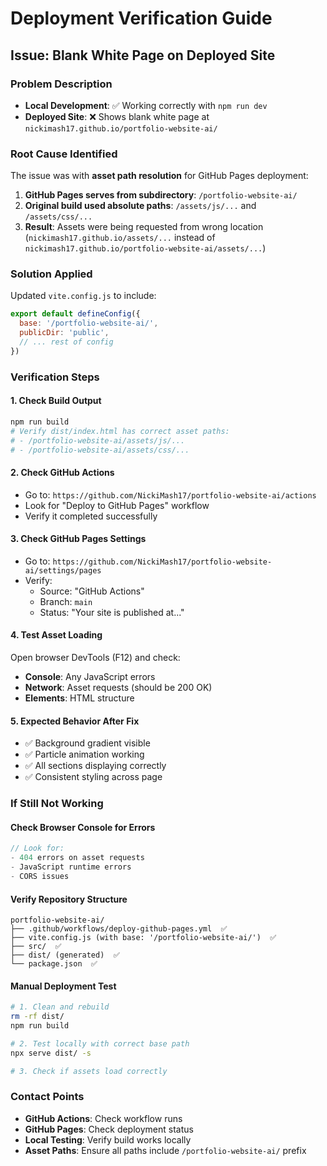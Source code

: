 # Deployment Verification Guide

## Issue: Blank White Page on Deployed Site

### Problem Description
- **Local Development**: ✅ Working correctly with `npm run dev`
- **Deployed Site**: ❌ Shows blank white page at `nickimash17.github.io/portfolio-website-ai/`

### Root Cause Identified
The issue was with **asset path resolution** for GitHub Pages deployment:

1. **GitHub Pages serves from subdirectory**: `/portfolio-website-ai/`
2. **Original build used absolute paths**: `/assets/js/...` and `/assets/css/...`
3. **Result**: Assets were being requested from wrong location (`nickimash17.github.io/assets/...` instead of `nickimash17.github.io/portfolio-website-ai/assets/...`)

### Solution Applied
Updated `vite.config.js` to include:
```javascript
export default defineConfig({
  base: '/portfolio-website-ai/',
  publicDir: 'public',
  // ... rest of config
})
```

### Verification Steps

#### 1. Check Build Output
```bash
npm run build
# Verify dist/index.html has correct asset paths:
# - /portfolio-website-ai/assets/js/...
# - /portfolio-website-ai/assets/css/...
```

#### 2. Check GitHub Actions
- Go to: `https://github.com/NickiMash17/portfolio-website-ai/actions`
- Look for "Deploy to GitHub Pages" workflow
- Verify it completed successfully

#### 3. Check GitHub Pages Settings
- Go to: `https://github.com/NickiMash17/portfolio-website-ai/settings/pages`
- Verify:
  - Source: "GitHub Actions"
  - Branch: `main`
  - Status: "Your site is published at..."

#### 4. Test Asset Loading
Open browser DevTools (F12) and check:
- **Console**: Any JavaScript errors
- **Network**: Asset requests (should be 200 OK)
- **Elements**: HTML structure

#### 5. Expected Behavior After Fix
- ✅ Background gradient visible
- ✅ Particle animation working
- ✅ All sections displaying correctly
- ✅ Consistent styling across page

### If Still Not Working

#### Check Browser Console for Errors
```javascript
// Look for:
- 404 errors on asset requests
- JavaScript runtime errors
- CORS issues
```

#### Verify Repository Structure
```
portfolio-website-ai/
├── .github/workflows/deploy-github-pages.yml  ✅
├── vite.config.js (with base: '/portfolio-website-ai/')  ✅
├── src/  ✅
├── dist/ (generated)  ✅
└── package.json  ✅
```

#### Manual Deployment Test
```bash
# 1. Clean and rebuild
rm -rf dist/
npm run build

# 2. Test locally with correct base path
npx serve dist/ -s

# 3. Check if assets load correctly
```

### Contact Points
- **GitHub Actions**: Check workflow runs
- **GitHub Pages**: Check deployment status
- **Local Testing**: Verify build works locally
- **Asset Paths**: Ensure all paths include `/portfolio-website-ai/` prefix 